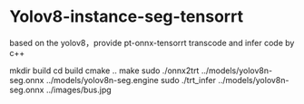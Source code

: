 # Yolov8-instance-seg-tensorrt
based on the yolov8，provide pt-onnx-tensorrt transcode and infer code by c++

mkdir build 
cd build 
cmake ..
make
sudo ./onnx2trt ../models/yolov8n-seg.onnx ../models/yolov8n-seg.engine
sudo ./trt_infer ../models/yolov8n-seg.onnx ../images/bus.jpg
